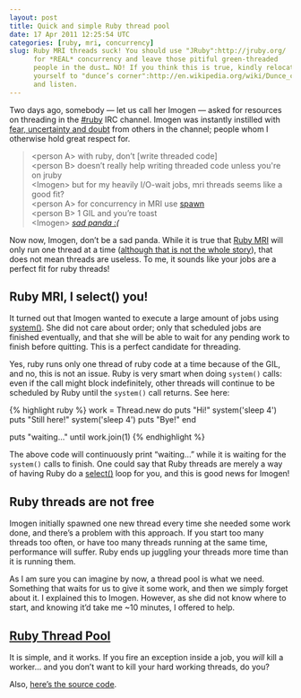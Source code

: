 ```yaml
---
layout: post
title: Quick and simple Ruby thread pool
date: 17 Apr 2011 12:25:54 UTC
categories: [ruby, mri, concurrency]
slug: Ruby MRI threads suck! You should use "JRuby":http://jruby.org/
      for *REAL* concurrency and leave those pitiful green-threaded
      people in the dust… NO! If you think this is true, kindly relocate
      yourself to "dunce’s corner":http://en.wikipedia.org/wiki/Dunce_cap
      and listen.
---
```


Two days ago, somebody — let us call her Imogen — asked for resources on threading in the [#ruby](irc://irc.freenode.net/#ruby) IRC channel. Imogen was instantly instilled with [fear, uncertainty and doubt](http://en.wikipedia.org/wiki/Fear,_uncertainty_and_doubt) from others in the channel; people whom I otherwise hold great respect for.

> &lt;person A> with ruby, don’t \[write threaded code\]  
> &lt;person B> doesn’t really help writing threaded code unless you're on jruby  
> &lt;Imogen> but for my heavily I/O-wait jobs, mri threads seems like a good fit?  
> &lt;person A> for concurrency in MRI use [spawn](http://www.ruby-doc.org/core-1.9/classes/Process.html#M002230)  
> &lt;person B> 1 GIL and you’re toast  
> &lt;Imogen> [*sad panda :(*](http://i55.tinypic.com/244fq.jpg)

Now now, Imogen, don’t be a sad panda. While it is true that [Ruby MRI](http://www.ruby-lang.org/en/) will only run one thread at a time ([although that is not the whole story](http://stackoverflow.com/questions/56087/does-ruby-have-real-multithreading/57802#57802)), that does not mean threads are useless. To me, it sounds like your jobs are a perfect fit for ruby threads!

## Ruby MRI, I select() you!
It turned out that Imogen wanted to execute a large amount of jobs using [system()](http://www.ruby-doc.org/core/classes/Kernel.html#M001441). She did not care about order; only that scheduled jobs are finished eventually, and that she will be able to wait for any pending work to finish before quitting. This is a perfect candidate for threading.

Yes, ruby runs only one thread of ruby code at a time because of the GIL, and no, this is not an issue. Ruby is very smart when doing `system()` calls: even if the call might block indefinitely, other threads will continue to be scheduled by Ruby until the `system()` call returns. See here:

{% highlight ruby %}
work = Thread.new do
  puts "Hi!"
  system('sleep 4')
  puts "Still here!"
  system('sleep 4')
  puts "Bye!"
end

puts "waiting…" until work.join(1)
{% endhighlight %}

The above code will continuously print “waiting…” while it is waiting for the `system()` calls to finish. One could say that Ruby threads are merely a way of having Ruby do a [select()](http://linux.die.net/man/2/select) loop for you, and this is good news for Imogen!

## Ruby threads are not free
Imogen initially spawned one new thread every time she needed some work done, and there’s a problem with this approach. If you start too many threads too often, or have too many threads running at the same time, performance will suffer. Ruby ends up juggling your threads more time than it is running them.

As I am sure you can imagine by now, a thread pool is what we need. Something that waits for us to give it some work, and then we simply forget about it. I explained this to Imogen. However, as she did not know where to start, and knowing it’d take me ~10 minutes, I offered to help.

## [Ruby Thread Pool](/code/ruby-thread-pool)
It is simple, and it works. If you fire an exception inside a job, you *will* kill a worker… and you don’t want to kill your hard working threads, do you?

Also, [here’s the source code](/code/ruby-thread-pool/thread-pool.rb).